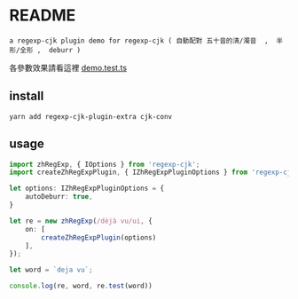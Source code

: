 # README

    a regexp-cjk plugin demo for regexp-cjk ( 自動配對 五十音的清/濁音  ,  半形/全形 ,  deburr )

各參數效果請看這裡 [demo.test.ts](test/demo.test.ts)

## install

```
yarn add regexp-cjk-plugin-extra cjk-conv
```

## usage

```ts
import zhRegExp, { IOptions } from 'regexp-cjk';
import createZhRegExpPlugin, { IZhRegExpPluginOptions } from 'regexp-cjk-plugin-extra';

let options: IZhRegExpPluginOptions = {
    autoDeburr: true,
}

let re = new zhRegExp(/déjà vu/ui, {
    on: [
        createZhRegExpPlugin(options)
    ],
});

let word = `deja vu`;

console.log(re, word, re.test(word))
```
